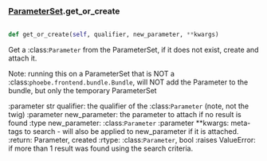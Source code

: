 ### [ParameterSet](ParameterSet.md).get_or_create

```py

def get_or_create(self, qualifier, new_parameter, **kwargs)

```



Get a :class:`Parameter` from the ParameterSet, if it does not exist,
create and attach it.

Note: running this on a ParameterSet that is NOT a
:class:`phoebe.frontend.bundle.Bundle`,
will NOT add the Parameter to the bundle, but only the temporary
ParameterSet

:parameter str qualifier: the qualifier of the :class:`Parameter`
    (note, not the twig)
:parameter new_parameter: the parameter to attach if no
        result is found
:type new_parameter: :class:`Parameter`
:parameter **kwargs: meta-tags to search - will also be applied to
        new_parameter if it is attached.
:return: Parameter, created
:rtype: :class:`Parameter`, bool
:raises ValueError: if more than 1 result was found using the search
        criteria.


